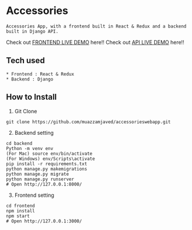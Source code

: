 # Accessories
```
Accessories App, with a frontend built in React & Redux and a backend built in Django API.
```
Check out [FRONTEND LIVE DEMO](https://accessories-frontend.muazzamjaved1.repl.co/) here!!
Check out [API LIVE DEMO](https://accessories-backend.muazzamjaved1.repl.co/) here!!
## Tech used
```
* Frontend : React & Redux
* Backend : Django
```
## How to Install
1. Git Clone
```
git clone https://github.com/muazzamjaved/accessorieswebapp.git
```
2. Backend setting
```
cd backend
Python -m venv env
(For Mac) source env/bin/activate
(For Windows) env/Scripts\activate
pip install -r requirements.txt
python manage.py makemigrations
python manage.py migrate
python manage.py runserver
# Open http://127.0.0.1:8000/
```
3. Frontend setting
```
cd frontend
npm install
npm start
# Open http://127.0.0.1:3000/
```
